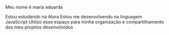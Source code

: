 Meu nome é maria eduarda

Estou estudando na Alura
Estou me desenvolvendo na linguagem JavaScript
Utilizo esse espaço para minha organização e compartilhamento dos meu projetos desenvolvidos
